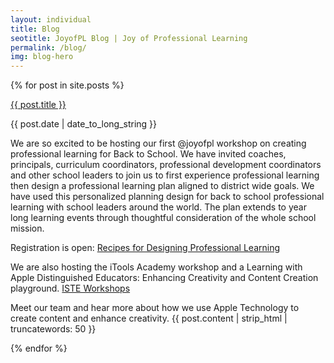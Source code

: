 ```yaml
---
layout: individual
title: Blog
seotitle: JoyofPL Blog | Joy of Professional Learning
permalink: /blog/
img: blog-hero
---
```


{% for post in site.posts %}
<div class="post-area">
  <a href="{{ post.url | prepend: site.baseurl }}" class="bold">{{ post.title }}</a>
  <p class="post-date">{{ post.date | date_to_long_string }}</p>
  <p>We are so excited to be hosting our first @joyofpl workshop on creating professional learning for Back to School. We have invited coaches, principals, curriculum coordinators, professional development coordinators and other school leaders to join us to first experience professional learning  then design a professional learning plan aligned to district wide goals. We have used this personalized planning design for back to school professional learning with school leaders around the world. The plan extends to year long learning events through thoughtful consideration of the whole school mission. 
      <div>
    <div>
  <div>
<div>
<p>Registration is open: <a href="https://conference.iste.org/2017/program/search/detail_session.php?id=108675817">Recipes for Designing Professional Learning</a>
 <div>
    <div>
  <div>
<div>
  <p> We are also hosting the iTools Academy workshop and a Learning with Apple Distinguished Educators: Enhancing Creativity and Content Creation playground. <a href="https://conference.iste.org/2017/program/search/detail_presenter.php?id=108114820">ISTE Workshops</a>
      <div>
    <div>
  <div>
<div>
   <p> Meet our team and hear more about how we use Apple Technology to create content and enhance creativity.
    {{ post.content | strip_html | truncatewords: 50 }}
  <p>
      <div>
    <div>
  <div>
<div>
{% endfor %}
